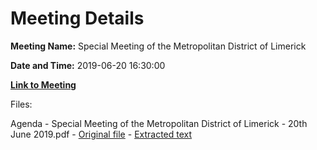 # Meeting Details

**Meeting Name:** Special Meeting of the Metropolitan District of Limerick

**Date and Time:** 2019-06-20 16:30:00

**[Link to Meeting](https://www.limerick.ie/council/whats-on/special-meeting-metropolitan-district-limerick-1)**

Files: 

Agenda - Special Meeting of the Metropolitan District of Limerick - 20th June 2019.pdf - [Original file](https://www.limerick.ie/sites/default/files/media/documents/2019-06/Agenda%20-%20Special%20Meeting%20of%20Metropolitan%20District%20of%20Limerick%20-%2020th%20June%2C%202019.pdf) - [Extracted text](./Agenda%20-%C2%A0Special%20Meeting%20of%20the%20Metropolitan%20District%20of%20Limerick%20-%2020th%20June%202019.md)

